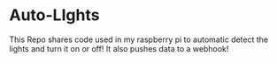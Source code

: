 # Auto-LIghts
This Repo shares code used in my raspberry pi to automatic detect the lights and turn it on or off! It also pushes data to a webhook!
